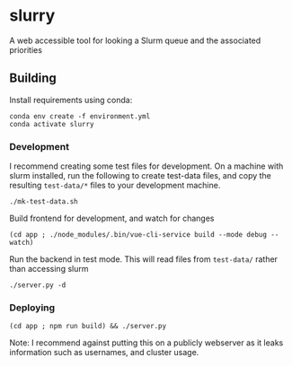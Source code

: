 # slurry

A web accessible tool for looking a Slurm queue and the associated priorities

## Building

Install requirements using conda:

    conda env create -f environment.yml
    conda activate slurry

### Development

I recommend creating some test files for development.  On a machine with slurm
installed, run the following to create test-data files, and copy the resulting
`test-data/*` files to your development machine.

    ./mk-test-data.sh

Build frontend for development, and watch for changes

    (cd app ; ./node_modules/.bin/vue-cli-service build --mode debug --watch)

Run the backend in test mode.  This will read files from `test-data/` rather than accessing slurm

    ./server.py -d


### Deploying

    (cd app ; npm run build) && ./server.py

Note: I recommend against putting this on a publicly webserver as it leaks information such as usernames, and cluster usage.




